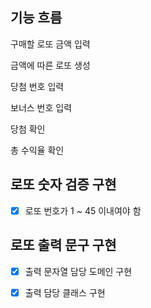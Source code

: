 ## 기능 흐름

구매할 로또 금액 입력

금액에 따른 로또 생성

당첨 번호 입력

보너스 번호 입력

당첨 확인

총 수익율 확인


## 로또 숫자 검증 구현

- [x] 로또 번호가 1 ~ 45 이내여야 함

## 로또 출력 문구 구현
- [x] 출력 문자열 담당 도메인 구현
- [x] 출력 담당 클래스 구현









